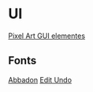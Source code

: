 # UI
[Pixel Art GUI elementes](https://mounirtohami.itch.io/pixel-art-gui-elements)

## Fonts
[Abbadon](https://caffinate.itch.io/abaddon)
[Edit Undo](https://www.dafont.com/edit-undo.font)
